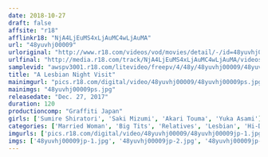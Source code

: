 ```yaml
---
date: 2018-10-27
draft: false
affsite: "r18"
afflinkr18: "NjA4LjEuMS4xLjAuMC4wLjAuMA"
url: "48yuvhj00009"
urloriginal: "http://www.r18.com/videos/vod/movies/detail/-/id=48yuvhj00009"
urlfinal: "http://media.r18.com/track/NjA4LjEuMS4xLjAuMC4wLjAuMA/videos/vod/movies/detail/-/id=48yuvhj00009"
samplevid: "awspv3001.r18.com/litevideo/freepv/4/48y/48yuvhj00009/48yuvhj00009_dmb_w.mp4"
title: "A Lesbian Night Visit"
mainimgurl: "pics.r18.com/digital/video/48yuvhj00009/48yuvhj00009ps.jpg"
mainimgs: "48yuvhj00009ps.jpg"
releasedate: "Dec. 27, 2017"
duration: 120
productioncomp: "Graffiti Japan"
girls: ['Sumire Shiratori', 'Saki Mizumi', 'Akari Touma', 'Yuka Asami']
categories: ['Married Woman', 'Big Tits', 'Relatives', 'Lesbian', 'Hi-Def']
imgurls: ['pics.r18.com/digital/video/48yuvhj00009/48yuvhj00009jp-1.jpg', 'pics.r18.com/digital/video/48yuvhj00009/48yuvhj00009jp-2.jpg', 'pics.r18.com/digital/video/48yuvhj00009/48yuvhj00009jp-3.jpg', 'pics.r18.com/digital/video/48yuvhj00009/48yuvhj00009jp-4.jpg', 'pics.r18.com/digital/video/48yuvhj00009/48yuvhj00009jp-5.jpg', 'pics.r18.com/digital/video/48yuvhj00009/48yuvhj00009jp-6.jpg', 'pics.r18.com/digital/video/48yuvhj00009/48yuvhj00009jp-7.jpg', 'pics.r18.com/digital/video/48yuvhj00009/48yuvhj00009jp-8.jpg', 'pics.r18.com/digital/video/48yuvhj00009/48yuvhj00009jp-9.jpg', 'pics.r18.com/digital/video/48yuvhj00009/48yuvhj00009jp-10.jpg', 'pics.r18.com/digital/video/48yuvhj00009/48yuvhj00009jp-11.jpg', 'pics.r18.com/digital/video/48yuvhj00009/48yuvhj00009jp-12.jpg', 'pics.r18.com/digital/video/48yuvhj00009/48yuvhj00009jp-13.jpg', 'pics.r18.com/digital/video/48yuvhj00009/48yuvhj00009jp-14.jpg', 'pics.r18.com/digital/video/48yuvhj00009/48yuvhj00009jp-15.jpg', 'pics.r18.com/digital/video/48yuvhj00009/48yuvhj00009jp-16.jpg', 'pics.r18.com/digital/video/48yuvhj00009/48yuvhj00009jp-17.jpg', 'pics.r18.com/digital/video/48yuvhj00009/48yuvhj00009jp-18.jpg', 'pics.r18.com/digital/video/48yuvhj00009/48yuvhj00009jp-19.jpg', 'pics.r18.com/digital/video/48yuvhj00009/48yuvhj00009jp-20.jpg']
imgs: ['48yuvhj00009jp-1.jpg', '48yuvhj00009jp-2.jpg', '48yuvhj00009jp-3.jpg', '48yuvhj00009jp-4.jpg', '48yuvhj00009jp-5.jpg', '48yuvhj00009jp-6.jpg', '48yuvhj00009jp-7.jpg', '48yuvhj00009jp-8.jpg', '48yuvhj00009jp-9.jpg', '48yuvhj00009jp-10.jpg', '48yuvhj00009jp-11.jpg', '48yuvhj00009jp-12.jpg', '48yuvhj00009jp-13.jpg', '48yuvhj00009jp-14.jpg', '48yuvhj00009jp-15.jpg', '48yuvhj00009jp-16.jpg', '48yuvhj00009jp-17.jpg', '48yuvhj00009jp-18.jpg', '48yuvhj00009jp-19.jpg', '48yuvhj00009jp-20.jpg']
---
```

